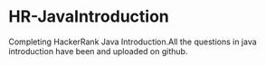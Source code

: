 # HR-JavaIntroduction

Completing HackerRank Java Introduction.All the questions in java introduction have been and uploaded on github. 
